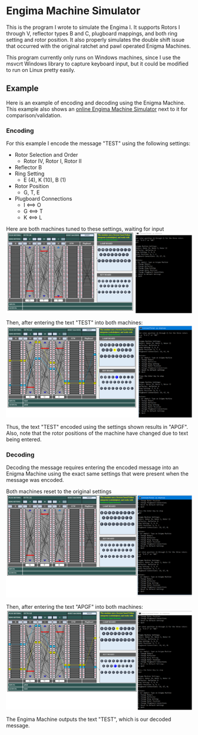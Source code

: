 # Engima Machine Simulator

This is the program I wrote to simulate the Engima I. It supports Rotors I through V, reflector types B and C, plugboard mappings, and both ring setting and rotor position. It also properly simulates the double shift issue that occurred with the original ratchet and pawl operated Enigma Machines. 

This program currently only runs on Windows machines, since I use the msvcrt Windows library to capture keyboard input, but it could be modified to run on Linux pretty easily.

## Example

Here is an example of encoding and decoding using the Enigma Machine. This example also shows an [online Engima Machine Simulator](https://piotte13.github.io/enigma-cipher/) next to it for comparison/validation.

### Encoding

For this example I encode the message "TEST" using the following settings:

- Rotor Selection and Order
  - Rotor IV, Rotor I, Rotor II
- Reflector B
- Ring Setting
  - E (4), K (10), B (1)
- Rotor Position
  - G, T, E
- Plugboard Connections
  - I <==> O
  - G <==> T
  - K <==> L

Here are both machines tuned to these settings, waiting for input
![Before Input](BeforeEncode.PNG?raw=true "Enigma Machine Set Up")

Then, after entering the text "TEST" into both machines:
![After Input](AfterEncode.PNG?raw=true "Enigma Machine Results")

Thus, the text "TEST" encoded using the settings shown results in "APGF". Also, note that the rotor positions of the machine have changed due to text being entered.

### Decoding

Decoding the message requires entering the encoded message into an Enigma Machine using the exact same settings that were present when the message was encoded.

Both machines reset to the original settings
![Before Decode](BeforeDecode.PNG?raw=true "Enigma Machine Set Up Again")

Then, after entering the text "APGF" into both machines:
![After Decode](AfterDecode.PNG?raw=true "Enigma Machine Decoded Results")

The Engima Machine outputs the text "TEST", which is our decoded message.